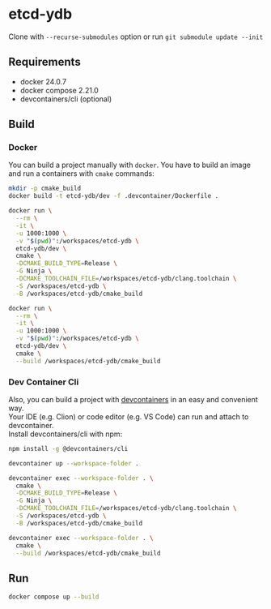 # etcd-ydb

Clone with `--recurse-submodules` option or run `git submodule update --init`

## Requirements

- docker 24.0.7
- docker compose 2.21.0
- devcontainers/cli (optional)

## Build

### Docker

You can build a project manually with `docker`. You have to build an image and run a containers with `cmake` commands:
```bash
mkdir -p cmake_build
docker build -t etcd-ydb/dev -f .devcontainer/Dockerfile .

docker run \
  --rm \
  -it \
  -u 1000:1000 \
  -v "$(pwd)":/workspaces/etcd-ydb \
  etcd-ydb/dev \
  cmake \
  -DCMAKE_BUILD_TYPE=Release \
  -G Ninja \
  -DCMAKE_TOOLCHAIN_FILE=/workspaces/etcd-ydb/clang.toolchain \
  -S /workspaces/etcd-ydb \
  -B /workspaces/etcd-ydb/cmake_build

docker run \
  --rm \
  -it \
  -u 1000:1000 \
  -v "$(pwd)":/workspaces/etcd-ydb \
  etcd-ydb/dev \
  cmake \
  --build /workspaces/etcd-ydb/cmake_build
```

### Dev Container Cli

Also, you can build a project with [devcontainers](https://containers.dev/) in an easy and convenient way.  
Your IDE (e.g. Clion) or code editor (e.g. VS Code) can run and attach to devcontainer.  
Install devcontainers/cli with npm:
```bash
npm install -g @devcontainers/cli
```

```bash
devcontainer up --workspace-folder .

devcontainer exec --workspace-folder . \
  cmake \
  -DCMAKE_BUILD_TYPE=Release \
  -G Ninja \
  -DCMAKE_TOOLCHAIN_FILE=/workspaces/etcd-ydb/clang.toolchain \
  -S /workspaces/etcd-ydb \
  -B /workspaces/etcd-ydb/cmake_build

devcontainer exec --workspace-folder . \
  cmake \
  --build /workspaces/etcd-ydb/cmake_build
```

## Run

```bash
docker compose up --build
```
